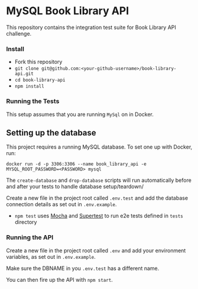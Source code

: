 # MySQL Book Library API

This repository contains the integration test suite for Book Library API challenge.

### Install
- Fork this repository
- `git clone git@github.com:<your-github-username>/book-library-api.git`
- `cd book-library-api`
- `npm install`

### Running the Tests
This setup assumes that you are running `MySql` on in Docker.

## Setting up the database

This project requires a running MySQL database. To set one up with Docker, run:

```
docker run -d -p 3306:3306 --name book_library_api -e MYSQL_ROOT_PASSWORD=<PASSWORD> mysql
```
The `create-database` and `drop-database` scripts will run automatically before and after your tests to handle database setup/teardown/

Create a new file in the project root called `.env.test` and add the database connection details as set out in `.env.example`.


- `npm test` uses [Mocha](https://mochajs.org/) and [Supertest](https://www.npmjs.com/package/supertest) to run e2e tests defined in `tests` directory

### Running the API

Create a new file in the project root called `.env` and add your environment variables, as set out in `.env.example`.

Make sure the DBNAME in you `.env.test` has a different name.

You can then fire up the API with `npm start`.